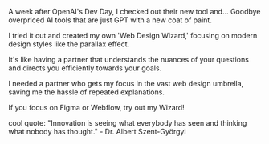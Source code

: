 
A week after OpenAI's Dev Day, I checked out their new tool and... Goodbye overpriced AI tools that are just GPT with a new coat of paint.

I tried it out and created my own 'Web Design Wizard,' focusing on modern design styles like the parallax effect. 

It's like having a partner that understands the nuances of your questions and directs you efficiently towards your goals.

I needed a partner who gets my focus in the vast web design umbrella, saving me the hassle of repeated explanations. 

If you focus on Figma or Webflow, try out my Wizard! 

cool quote: 
"Innovation is seeing what everybody has seen and thinking what nobody has thought." - Dr. Albert Szent-Györgyi





